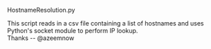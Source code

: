 HostnameResolution.py

This script reads in a csv file containing a list of hostnames and uses Python's socket module to perform IP lookup.  
Thanks -- @azeemnow
